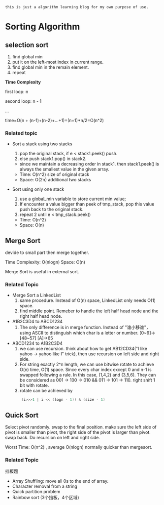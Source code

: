 `this is just a algorithm learning blog for my own purpose of use.`
# Sorting Algorithm
## selection sort
1. find global min 
2. put it on the left-most index in current range.
3. find global min in the remain element.
4. repeat

**Time Complexity**

first loop: n

second loop: n - 1

...

time=O(n + (n-1)+(n-2)+...+1)=(n+1)*n/2=O(n^2)

### Related topic
- Sort a stack using two stacks
    
    1. pop the original stack, if e < stack1.peek() push.
    2. else push stack1.pop() in stack2. 
    - since we maintain a decreasing order in stack1. then stack1.peek() is always the smallest value in the given array.
    - Time: O(n^2) size of original stack
    - Space: O(2n) additional two stacks

- Sort using only one stack

    1. use a global_min variable to store current min value;
    2. If encounter a value bigger than peek of tmp_stack, pop this value push back to the original stack. 
    3. repeat 2 until e < tmp_stack.peek()
    - Time: O(n^2)
    - Space: O(n) 

## Merge Sort

devide to small part then merge together.

Time Complexity: O(nlogn) Space: O(n)

Merge Sort is useful in external sort.

### Related Topic
- Merge Sort a LinkedList
    1. same procedure. Instead of O(n) space, LinkedList only needs O(1) space.
    2. find middle point. Remeber to handle the left half head node and the right half head node.
- A1B2C3D4 to ABCD1234
    1. The only difference is in merge function. Instead of "谁小移谁"，using ASCII to distinguish which char is a letter or number. [0~9]->[48~57] [A]->65
- ABCD1234 to A1B2C3D4
    1. we can use recursion. think about how to get AB12CD34("I like yahoo -> yahoo like I" trick), then use recursion on left side and right side.
    2. For string exactly 2^n length, we can use bitwise rotate to achieve O(n) time, O(1) space. Since every char index except 0 and n-1 is swapped following a rule. In this case, (1,4,2) and (3,5,6). They can be considered as 001 -> 100 -> 010 && 011 -> 101 -> 110. right shift 1 bit with rotate. 
    3. rotate can be achieved by 
    ```java
        (i>>>1 | i << (logn - 1)) & (size - 1)
    ``` 
## Quick Sort

Select pivot randomly. swap to the final position. make sure the left side of pivot is smaller than pivot, the right side of the pivot is larger than pivot. swap back.
Do recursion on left and right side.

Worst Time: O(n^2) , average O(nlogn) normally quicker than mergesort.

### Related Topic 
挡板题
- Array Shuffling: move all 0s to the end of array.
- Character removal from a string
- Quick partition problem
- Rainbow sort (3个挡板，4个区域)


